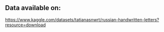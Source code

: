 ## Data available on:
https://www.kaggle.com/datasets/tatianasnwrt/russian-handwritten-letters?resource=download
